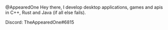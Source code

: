 @AppearedOne
Hey there, I develop desktop applications, games and apis in C++, Rust and Java (if all else fails).

Discord: TheAppearedOne#6815

